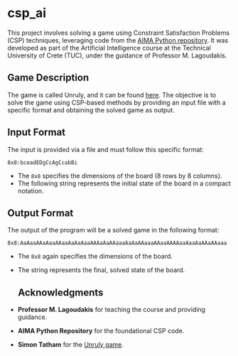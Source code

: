 # csp_ai

This project involves solving a game using Constraint Satisfaction Problems (CSP) techniques, leveraging code from the [AIMA Python repository](https://github.com/aimacode/aima-python/tree/master). It was developed as part of the Artificial Intelligence course at the Technical University of Crete (TUC), under the guidance of Professor M. Lagoudakis.

## Game Description

The game is called Unruly, and it can be found [here](https://www.chiark.greenend.org.uk/~sgtatham/puzzles/js/unruly.h). The objective is to solve the game using CSP-based methods by providing an input file with a specific format and obtaining the solved game as output.

## Input Format

The input is provided via a file and must follow this specific format:

```
8x8:bceadEDgCcAgCcabBi
```

- The `8x8` specifies the dimensions of the board (8 rows by 8 columns).
- The following string represents the initial state of the board in a compact notation.

## Output Format

The output of the program will be a solved game in the following format:


```
8x8:AaAaaAAaAaaAAaaAaAaAaaAAAaAaAAaaaAaAaAAaaaAAaaAAAAaaAaaAaAAaAAaaa
```

- The `8x8` again specifies the dimensions of the board.
- The string represents the final, solved state of the board.

  ## Acknowledgments

- **Professor M. Lagoudakis** for teaching the course and providing guidance.
- **AIMA Python Repository** for the foundational CSP code.
- **Simon Tatham** for the [Unruly game](https://www.chiark.greenend.org.uk/~sgtatham/puzzles/js/unruly.h).

